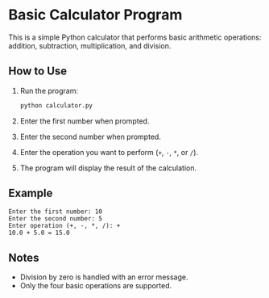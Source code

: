 # Basic Calculator Program

This is a simple Python calculator that performs basic arithmetic operations: addition, subtraction, multiplication, and division.

## How to Use

1. Run the program:
   
   ```sh
   python calculator.py
   ```

2. Enter the first number when prompted.
3. Enter the second number when prompted.
4. Enter the operation you want to perform (`+`, `-`, `*`, or `/`).
5. The program will display the result of the calculation.

## Example

```
Enter the first number: 10
Enter the second number: 5
Enter operation (+, -, *, /): +
10.0 + 5.0 = 15.0
```

## Notes
- Division by zero is handled with an error message.
- Only the four basic operations are supported.

